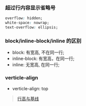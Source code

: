 ### 超过行内容显示省略号

```css
overflow: hidden;
white-space: nowrap;
text-overflow: ellipsis;
```

### block/inline-block/inline 的区别

* block: 有宽高, 不在同一行;
* inline-block: 有宽高，在同一行;
* inline: 无宽高, 在同一行;

### verticle-align

* verticle-align: top

> [行高与基线](https://blog.csdn.net/lulujiajiawenwen/article/details/8245201)